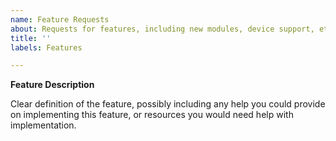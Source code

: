 ```yaml
---
name: Feature Requests
about: Requests for features, including new modules, device support, etc...
title: ''
labels: Features

---
```


**Feature Description**

Clear definition of the feature, possibly including any help you could provide on implementing this feature, or resources you would need help with implementation.
